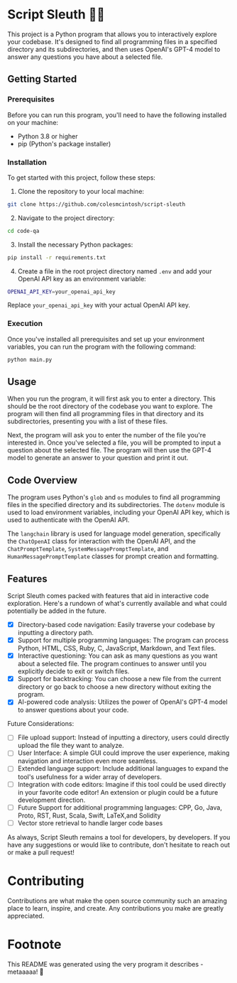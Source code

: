 # Script Sleuth 🕵️‍♂️

This project is a Python program that allows you to interactively explore your codebase. It's designed to find all programming files in a specified directory and its subdirectories, and then uses OpenAI's GPT-4 model to answer any questions you have about a selected file.

## Getting Started

### Prerequisites

Before you can run this program, you'll need to have the following installed on your machine:

- Python 3.8 or higher
- pip (Python's package installer)

### Installation

To get started with this project, follow these steps:

1. Clone the repository to your local machine:
```bash
git clone https://github.com/colesmcintosh/script-sleuth
```

2. Navigate to the project directory:
```bash
cd code-qa
```

3. Install the necessary Python packages:
```bash
pip install -r requirements.txt
```

4. Create a file in the root project directory named `.env` and add your OpenAI API key as an environment variable:
```bash
OPENAI_API_KEY=your_openai_api_key
```
Replace `your_openai_api_key` with your actual OpenAI API key.

### Execution

Once you've installed all prerequisites and set up your environment variables, you can run the program with the following command:
```bash
python main.py
```

## Usage

When you run the program, it will first ask you to enter a directory. This should be the root directory of the codebase you want to explore. The program will then find all programming files in that directory and its subdirectories, presenting you with a list of these files.

Next, the program will ask you to enter the number of the file you're interested in. Once you've selected a file, you will be prompted to input a question about the selected file. The program will then use the GPT-4 model to generate an answer to your question and print it out.

## Code Overview

The program uses Python's `glob` and `os` modules to find all programming files in the specified directory and its subdirectories. The `dotenv` module is used to load environment variables, including your OpenAI API key, which is used to authenticate with the OpenAI API.

The `langchain` library is used for language model generation, specifically the `ChatOpenAI` class for interaction with the OpenAI API, and the `ChatPromptTemplate`, `SystemMessagePromptTemplate`, and `HumanMessagePromptTemplate` classes for prompt creation and formatting.

## Features

Script Sleuth comes packed with features that aid in interactive code exploration. Here's a rundown of what's currently available and what could potentially be added in the future.

- [x] Directory-based code navigation: Easily traverse your codebase by inputting a directory path.
- [x] Support for multiple programming languages: The program can process Python, HTML, CSS, Ruby, C, JavaScript, Markdown, and Text files.
- [x] Interactive questioning: You can ask as many questions as you want about a selected file. The program continues to answer until you explicitly decide to exit or switch files.
- [x] Support for backtracking: You can choose a new file from the current directory or go back to choose a new directory without exiting the program.
- [x] AI-powered code analysis: Utilizes the power of OpenAI's GPT-4 model to answer questions about your code.

Future Considerations:

- [ ] File upload support: Instead of inputting a directory, users could directly upload the file they want to analyze.
- [ ] User Interface: A simple GUI could improve the user experience, making navigation and interaction even more seamless.
- [ ] Extended language support: Include additional languages to expand the tool's usefulness for a wider array of developers.
- [ ] Integration with code editors: Imagine if this tool could be used directly in your favorite code editor! An extension or plugin could be a future development direction.
- [ ] Future Support for additional programming languages: CPP, Go, Java, Proto, RST, Rust, Scala, Swift, LaTeX,and Solidity
- [ ] Vector store retrieval to handle larger code bases

As always, Script Sleuth remains a tool for developers, by developers. If you have any suggestions or would like to contribute, don't hesitate to reach out or make a pull request!

# Contributing
Contributions are what make the open source community such an amazing place to learn, inspire, and create. Any contributions you make are greatly appreciated.

# Footnote

This README was generated using the very program it describes - metaaaaa! 🤩